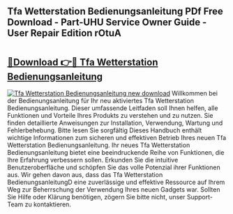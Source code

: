 ## Tfa Wetterstation Bedienungsanleitung PDf Free Download - Part-UHU Service Owner Guide - User Repair Edition rOtuA

# <h2><a href="http://df14pwg.blite.top/?on=Tfa+Wetterstation+Bedienungsanleitung">🔗Download 👉🔴 Tfa Wetterstation Bedienungsanleitung</a></h2>

[![Tfa Wetterstation Bedienungsanleitung new download](https://i.imgur.com/lujVjoI.png)](http://df14pwg.blite.top/?on=Tfa+Wetterstation+Bedienungsanleitung)
Willkommen bei der Bedienungsanleitung für Ihr neu aktiviertes Tfa Wetterstation Bedienungsanleitung. Dieser umfassende Leitfaden soll Ihnen helfen, alle Funktionen und Vorteile Ihres Produkts zu verstehen und zu nutzen. Sie finden detaillierte Anweisungen zur Installation, Verwendung, Wartung und Fehlerbehebung. Bitte lesen Sie sorgfältig Dieses Handbuch enthält wichtige Informationen zum sicheren und effektiven Betrieb Ihres neuen Tfa Wetterstation Bedienungsanleitung. Ihr neues Tfa Wetterstation Bedienungsanleitung bietet eine beeindruckende Reihe von Funktionen, die Ihre Erfahrung verbessern sollen. Erkunden Sie die intuitive Benutzeroberfläche und schöpfen Sie das volle Potenzial ihrer Funktionen aus. Wir gehen davon aus, dass das Tfa Wetterstation BedienungsanleitungD eine zuverlässige und effektive Ressource auf Ihrem Weg zur Beherrschung der Verwendung Ihres neuen Gadgets war. Sollten Sie Hilfe oder Klärung benötigen, zögern Sie bitte nicht, unser Support-Team zu kontaktieren.
